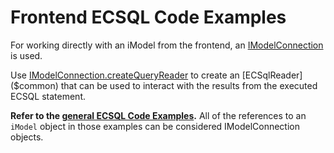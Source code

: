 # Frontend ECSQL Code Examples

For working directly with an iModel from the frontend, an [IModelConnection]($frontend) is used.

Use [IModelConnection.createQueryReader]($frontend) to create an [ECSqlReader]($common) that can be used to interact with the results from the executed ECSQL statement.

**Refer to the [general ECSQL Code Examples](../ECSQLCodeExamples.md).** All of the references to an `iModel` object in those examples can be considered IModelConnection objects.
